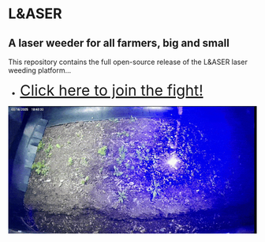 # L&ASER

## A laser weeder for all farmers, big and small

This repository contains the full open-source release of the L&ASER laser weeding platform...

<ul>
  <li><a href="https://www.laudando.com/fight" style="font-size: 30px; target="_blank">Click here to join the fight!</a></li>
</ul>

![Laser Weeding](./media/laser.gif)